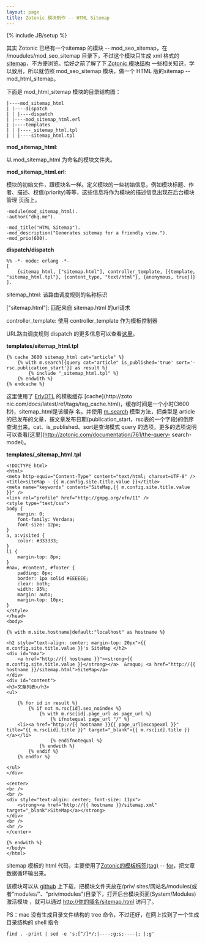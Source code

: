 ```yaml
---
layout: page
title: Zotonic 模块制作 -- HTML Sitemap
---
```

{% include JB/setup %}

其实 Zotonic 已经有一个sitemap 的模块 -- mod_seo_sitemap，在 /moudules/mod_seo_sitemap
目录下，不过这个模块只生成 xml 格式的 [sitemap](http://dhq.me/sitemap.xml)，不方便浏览。恰好之前了解了下[
Zotonic 模块结构](http://dhq.me/zotonic-module-structure) 一些相关知识，学以致用，所以就仿照
mod_seo_sitemap 模块，做一个 HTML 版的sitemap -- mod_html_sitemap。

下面是 mod_html_sitemap 模块的目录结构图：

    
    
    |----mod_sitemap_html
    | |----dispatch
    | | |----dispatch
    | |----mod_sitemap_html.erl
    | |----templates
    | | |----_sitemap_html.tpl
    | | |----sitemap_html.tpl
    

**mod_sitemap_html**:

以 mod_sitemap_html 为命名的模块文件夹。

**mod_sitemap_html.erl**:

模块的初始文件，跟模块名一样。定义模块的一些初始信息，例如模块标题、作者、描述、权值(priority)等等，这些信息将作为模块的描述信息出现在后台模块管理
页面上。

    
    
    -module(mod_sitemap_html).
    -author("dhq.me").
    
    -mod_title("HTML Sitemap").
    -mod_description("Generates sitemap for a friendly view.").
    -mod_prio(600).
    

**dispatch/dispatch**
    
    
    %% -*- mode: erlang -*-
    [
    	{sitemap_html, ["sitemap.html"], controller_template, [{template, "sitemap_html.tpl"}, {content_type, "text/html"}, {anonymous, true}]}
    ].
    

sitemap_html: 该路由调度规则的名称标识

["sitemap.html"]: 匹配来自 sitemap.html 的url请求

controller_template: 使用 controller_template 作为模板控制器

[{template, "sitemap_html.tpl"}, {content_type, "text/html"}, {anonymous,
true}]: 标识模板路径，以及该模板内容形式，并允许匿名访问

URL路由调度规则 dispatch
的更多信息可以查看[这里](http://zotonic.com/docs/latest/manuals/dispatch.html)。

**templates/sitemap_html.tpl**
    
    
    {% cache 3600 sitemap_html cat="article" %}
    	{% with m.search[{query cat="article" is_published='true' sort='-rsc.publication_start'}] as result %}
    		{% include "_sitemap_html.tpl" %}
    	{% endwith %}
    {% endcache %}
    

这里使用了 [ErlyDTL](http://zotonic.com/page/520/erlydtl) 的模板缓存 [cache](http://zoto
nic.com/docs/latest/ref/tags/tag_cache.html)，缓存时间是一个小时(3600秒)，sitemap_html是该缓存
名。并使用 [m_search](http://zotonic.com/documentation/726/m-search) 模型方法，把类型是
article
的已发布的文章，按文章发布日期(publication_start，rsc表的一个字段)的倒序查询出来。cat、is_published、sort是查询模式
query 的选项，更多的选项说明可以查看[这里](http://zotonic.com/documentation/761/the-query-
search-model)。

**templates/_sitemap_html.tpl**
    
    
    <!DOCTYPE html>
    <html>
    <meta http-equiv="Content-Type" content="text/html; charset=UTF-8" />
    <title>SiteMap - {{ m.config.site.title.value }}</title>
    <meta name="keywords" content="SiteMap,{{ m.config.site.title.value }}" />
    <link rel="profile" href="http://gmpg.org/xfn/11" />
    <style type="text/css">
    body {
    	margin: 0;
    	font-family: Verdana;
    	font-size: 12px;
    }
    a, a:visited {
    	color: #333333;
    }
    li {
    	margin-top: 8px;
    }
    #nav, #content, #footer {
    	padding: 8px; 
    	border: 1px solid #EEEEEE; 
    	clear: both; 
    	width: 95%; 
    	margin: auto; 
    	margin-top: 10px;
    }
    </style>
    </head>
    <body>
    
    {% with m.site.hostname|default:"localhost" as hostname %}
    
    <h2 style="text-align: center; margin-top: 20px">{{ m.config.site.title.value }}'s SiteMap </h2>
    <div id="nav">
    	<a href="http://{{ hostname }}"><strong>{{ m.config.site.title.value }}</strong></a>  &raquo; <a href="http://{{ hostname }}/sitemap.html">SiteMap</a>
    </div>
    <div id="content">
    <h3>文章列表</h3>
    <ul>
    
    	{% for id in result %}
    		{% if not m.rsc[id].seo_noindex %}
    			{% with m.rsc[id].page_url as page_url %}
    				{% ifnotequal page_url "/" %}
    	<li><a href="http://{{ hostname }}{{ page_url|escapexml }}" title="{{ m.rsc[id].title }}" target="_blank">{{ m.rsc[id].title }}</a></li>
    				{% endifnotequal %}
    			{% endwith %}
    		{% endif %}
    	{% endfor %}
    
    </ul>
    </div>
    
    <center>
    <br />
    <br />
    <div style="text-algin: center; font-size: 11px">
    	<strong><a href="http://{{ hostname }}/sitemap.xml" target="_blank">SiteMap</a></strong>
    </div>
    <br />
    <br />
    </center>
    
    {% endwith %}
    </body>
    </html>

sitemap 模板的 html 代码，主要使用了[Zotonic的模板标签(tag)](http://zotonic.com/template-tags)
\-- [for](http://zotonic.com/docs/latest/ref/tags/tag_for.html)，把文章数据循环输出来。

该模块可以从 [github](https://github.com/dhq314/mod_sitemap_html) 上下载，把模块文件夹放在/priv/
sites/网站名/modules(或者"modules/"、"priv/modules")目录下，打开后台模块页面(System/Modules)激活模块
，就可以通过 [http://你的域名/sitemap.html](http://dhq.me/sitemap.html) 访问了。

PS：mac 没有生成目录文件结构的 tree 命令，不过还好，在网上找到了一个生成目录结构的 shell 指令

    
    
    find . -print | sed -e 's;[^/]*/;|----;g;s;----|; |;g'

